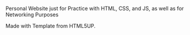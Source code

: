 Personal Website just for Practice with HTML, CSS, and JS, as well as for Networking Purposes 

Made with Template from HTML5UP.
